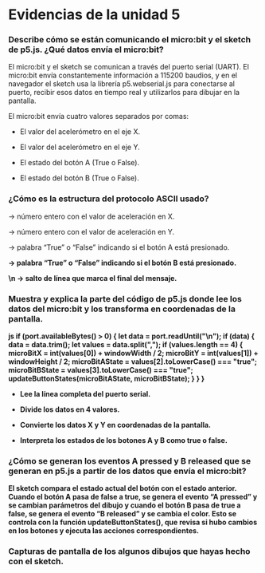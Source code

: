 
# Evidencias de la unidad 5

### Describe cómo se están comunicando el micro:bit y el sketch de p5.js. ¿Qué datos envía el micro:bit?

El micro:bit y el sketch se comunican a través del puerto serial (UART). El micro:bit envía constantemente información a 115200 baudios, y en el navegador el sketch usa la librería p5.webserial.js para conectarse al puerto, recibir esos datos en tiempo real y utilizarlos para dibujar en la pantalla.

El micro:bit envía cuatro valores separados por comas:

- El valor del acelerómetro en el eje X.

- El valor del acelerómetro en el eje Y.

- El estado del botón A (True o False).

- El estado del botón B (True o False).

### ¿Cómo es la estructura del protocolo ASCII usado?

<X> → número entero con el valor de aceleración en X.

<Y> → número entero con el valor de aceleración en Y.

<A> → palabra “True” o “False” indicando si el botón A está presionado.

<B> → palabra “True” o “False” indicando si el botón B está presionado.

\n → salto de línea que marca el final del mensaje.

### Muestra y explica la parte del código de p5.js donde lee los datos del micro:bit y los transforma en coordenadas de la pantalla.

js
if (port.availableBytes() > 0) {
  let data = port.readUntil("\n");
  if (data) {
    data = data.trim();
    let values = data.split(",");
    if (values.length == 4) {
      microBitX = int(values[0]) + windowWidth / 2;
      microBitY = int(values[1]) + windowHeight / 2;
      microBitAState = values[2].toLowerCase() === "true";
      microBitBState = values[3].toLowerCase() === "true";
      updateButtonStates(microBitAState, microBitBState);
    }
  }
}

- Lee la línea completa del puerto serial.

- Divide los datos en 4 valores.

- Convierte los datos X y Y en coordenadas de la pantalla.

- Interpreta los estados de los botones A y B como true o false.

### ¿Cómo se generan los eventos A pressed y B released que se generan en p5.js a partir de los datos que envía el micro:bit?

El sketch compara el estado actual del botón con el estado anterior. Cuando el botón A pasa de false a true, se genera el evento “A pressed” y se cambian parámetros del dibujo y cuando el botón B pasa de true a false, se genera el evento “B released” y se cambia el color. Esto se controla con la función updateButtonStates(), que revisa si hubo cambios en los botones y ejecuta las acciones correspondientes.

### Capturas de pantalla de los algunos dibujos que hayas hecho con el sketch.





